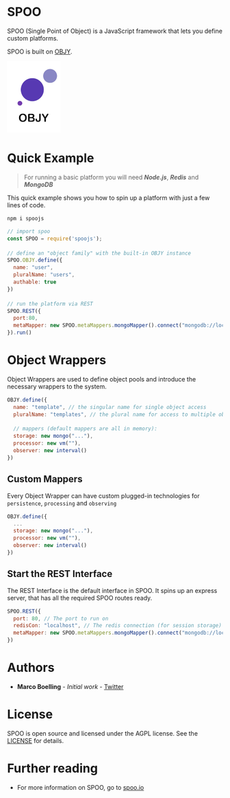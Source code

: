 # SPOO 

SPOO (Single Point of Object) is a JavaScript framework that lets you define custom platforms. 

SPOO is built on [OBJY](https://objy-org.github.io).

[![OBJY](https://raw.githubusercontent.com/objy-org/objy-org.github.io/master/assets/img/badge-sm.png "SPOO runs on OBJY")](https://objy.io)


# Quick Example

> For running a basic platform you will need ***Node.js***, ***Redis*** and ***MongoDB***



This quick example shows you how to spin up a platform with just a few lines of code.


```shell
npm i spoojs
```

```javascript
// import spoo
const SPOO = require('spoojs');

// define an "object family" with the built-in OBJY instance
SPOO.OBJY.define({
  name: "user",
  pluralName: "users",
  authable: true
})

// run the platform via REST
SPOO.REST({
  port:80,
  metaMapper: new SPOO.metaMappers.mongoMapper().connect("mongodb://localhost")
}).run()
```


# Object Wrappers

Object Wrappers are used to define object pools and introduce the necessary wrappers to the system.


```javascript
OBJY.define({
  name: "template", // the singular name for single object access
  pluralName: "templates", // the plural name for access to multiple objects

  // mappers (default mappers are all in memory):
  storage: new mongo("..."),
  processor: new vm(""),
  observer: new interval() 
})
````


## Custom Mappers

Every Object Wrapper can have custom plugged-in technologies for `persistence`, `processing` and `observing`


```javascript
OBJY.define({
  ...
  storage: new mongo("..."),
  processor: new vm(""),
  observer: new interval() 
})
````


## Start the REST Interface

The REST Interface is the default interface in SPOO. It spins up an express server, that has all the required SPOO routes ready.


```javascript
SPOO.REST({
  port: 80, // The port to run on
  redisCon: "localhost", // The redis connection (for session storage)
  metaMapper: new SPOO.metaMappers.mongoMapper().connect("mongodb://localhost") // The meta mapper is required for general config
})
````


# Authors

* **Marco Boelling** - *Initial work* - [Twitter](https://twitter.com/marcoboelling)


# License

SPOO is open source and licensed under the AGPL license. See the [LICENSE](LICENSE) for details.

# Further reading

* For more information on SPOO, go to [spoo.io](https://spoo.io)

